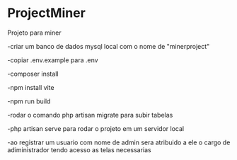 # ProjectMiner
 Projeto para miner

-criar um banco de dados mysql local com o nome de "minerproject"

-copiar .env.example para .env

-composer install

-npm install vite

-npm run build

-rodar o comando php artisan migrate para subir tabelas

-php artisan serve para rodar o projeto em um servidor local

-ao registrar um usuario com nome de admin sera atribuido a ele o cargo de adiministrador tendo acesso as telas necessarias
